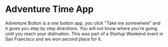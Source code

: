 # Adventure Time App
Adventure Button is a one button app, you click "Take me somewhere" and it gives you step by step directions. You will not know where you're going until you reach your distination. 
This was part of a Startup Weekend event in San Francisco and we won second place for it. 
